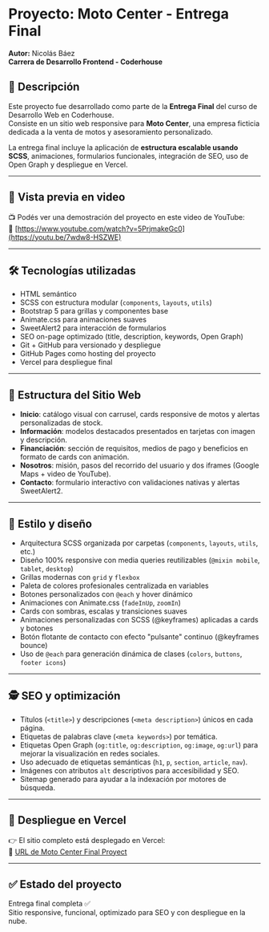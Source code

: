# Proyecto: Moto Center - **Entrega Final**  
**Autor:** Nicolás Báez  
**Carrera de Desarrollo Frontend - Coderhouse**

## 📌 Descripción
Este proyecto fue desarrollado como parte de la **Entrega Final** del curso de Desarrollo Web en Coderhouse.  
Consiste en un sitio web responsive para **Moto Center**, una empresa ficticia dedicada a la venta de motos y asesoramiento personalizado.

La entrega final incluye la aplicación de **estructura escalable usando SCSS**, animaciones, formularios funcionales, integración de SEO, uso de Open Graph y despliegue en Vercel.

---

## 🎥 Vista previa en video

📺 Podés ver una demostración del proyecto en este video de YouTube:  
🔗 [https://www.youtube.com/watch?v=5PrjmakeGc0](https://youtu.be/7wdw8-HSZWE)

---

## 🛠️ Tecnologías utilizadas
- HTML semántico
- SCSS con estructura modular (`components`, `layouts`, `utils`)
- Bootstrap 5 para grillas y componentes base
- Animate.css para animaciones suaves
- SweetAlert2 para interacción de formularios
- SEO on-page optimizado (title, description, keywords, Open Graph)
- Git + GitHub para versionado y despliegue
- GitHub Pages como hosting del proyecto
- Vercel para despliegue final

---

## 🧱 Estructura del Sitio Web

- **Inicio**: catálogo visual con carrusel, cards responsive de motos y alertas personalizadas de stock.
- **Información**: modelos destacados presentados en tarjetas con imagen y descripción.
- **Financiación**: sección de requisitos, medios de pago y beneficios en formato de cards con animación.
- **Nosotros**: misión, pasos del recorrido del usuario y dos iframes (Google Maps + video de YouTube).
- **Contacto**: formulario interactivo con validaciones nativas y alertas SweetAlert2.

---

## 🎨 Estilo y diseño
- Arquitectura SCSS organizada por carpetas (`components`, `layouts`, `utils`, etc.)
- Diseño 100% responsive con media queries reutilizables (`@mixin mobile`, `tablet`, `desktop`)
- Grillas modernas con `grid` y `flexbox`
- Paleta de colores profesionales centralizada en variables
- Botones personalizados con `@each` y hover dinámico
- Animaciones con Animate.css (`fadeInUp`, `zoomIn`)
- Cards con sombras, escalas y transiciones suaves
- Animaciones personalizadas con SCSS (@keyframes) aplicadas a cards y botones
- Botón flotante de contacto con efecto "pulsante" continuo (@keyframes bounce)
- Uso de `@each` para generación dinámica de clases (`colors`, `buttons`, `footer icons`)

---

## 🕵️ SEO y optimización
- Títulos (`<title>`) y descripciones (`<meta description>`) únicos en cada página.
- Etiquetas de palabras clave (`<meta keywords>`) por temática.
- Etiquetas Open Graph (`og:title`, `og:description`, `og:image`, `og:url`) para mejorar la visualización en redes sociales.
- Uso adecuado de etiquetas semánticas (`h1`, `p`, `section`, `article`, `nav`).
- Imágenes con atributos `alt` descriptivos para accesibilidad y SEO.
- Sitemap generado para ayudar a la indexación por motores de búsqueda.

---

## 🚀 Despliegue en Vercel
👉 El sitio completo está desplegado en Vercel:  
🔗 [URL de Moto Center Final Proyect](https://motocenter-cordoba.vercel.app/)

---

## ✅ Estado del proyecto
Entrega final completa ✅  
Sitio responsive, funcional, optimizado para SEO y con despliegue en la nube.  
